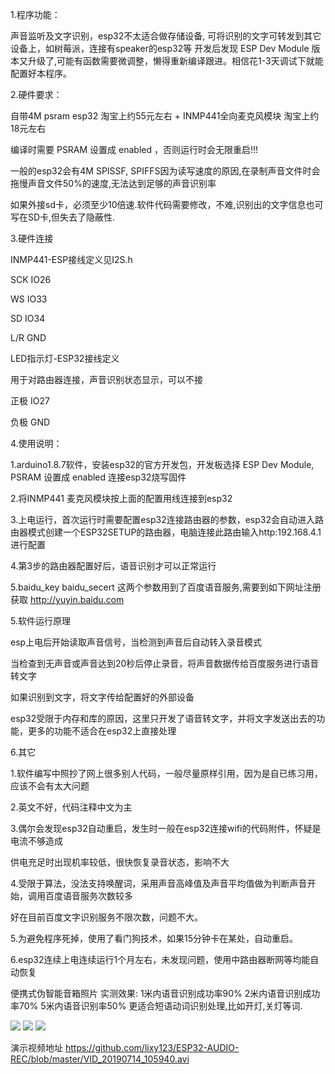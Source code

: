 1.程序功能：

声音监听及文字识别，esp32不太适合做存储设备, 可将识别的文字可转发到其它设备上，如树莓派，连接有speaker的esp32等
开发后发现 ESP Dev Module 版本又升级了,可能有函数需要微调整，懒得重新编译跟进。相信花1-3天调试下就能配置好本程序。

2.硬件要求：

自带4M psram esp32 淘宝上约55元左右 + INMP441全向麦克风模块 淘宝上约18元左右 

编译时需要 PSRAM 设置成 enabled ，否则运行时会无限重启!!!

一般的esp32会有4M SPISSF, SPIFFS因为读写速度的原因,在录制声音文件时会拖慢声音文件50%的速度,无法达到足够的声音识别率

如果外接sd卡，必须至少10倍速.软件代码需要修改，不难,识别出的文字信息也可写在SD卡,但失去了隐蔽性.

3.硬件连接

INMP441-ESP接线定义见I2S.h

 SCK IO26

 WS  IO33

 SD  IO34

 L/R GND



LED指示灯-ESP32接线定义 

用于对路由器连接，声音识别状态显示，可以不接

 正极 IO27

 负极 GND


 

4.使用说明：

  1.arduino1.8.7软件，安装esp32的官方开发包，开发板选择 ESP Dev Module, PSRAM 设置成 enabled  连接esp32烧写固件

  2.将INMP441 麦克风模块按上面的配置用线连接到esp32

  3.上电运行，首次运行时需要配置esp32连接路由器的参数，esp32会自动进入路由器模式创建一个ESP32SETUP的路由器，电脑连接此路由输入http:192.168.4.1进行配置

  4.第3步的路由器配置好后，语音识别才可以正常运行

  5.baidu_key  baidu_secert 这两个参数用到了百度语音服务,需要到如下网址注册获取 http://yuyin.baidu.com


5.软件运行原理

  esp上电后开始读取声音信号，当检测到声音后自动转入录音模式

  当检查到无声音或声音达到20秒后停止录音，将声音数据传给百度服务进行语音转文字

  如果识别到文字，将文字传给配置好的外部设备

  esp32受限于内存和库的原因，这里只开发了语音转文字，并将文字发送出去的功能，更多的功能不适合在esp32上直接处理


  

6.其它

   1.软件编写中照抄了网上很多别人代码，一般尽量原样引用，因为是自已练习用，应该不会有太大问题

   2.英文不好，代码注释中文为主

   3.偶尔会发现esp32自动重启，发生时一般在esp32连接wifi的代码附件，怀疑是电流不够造成

   供电充足时出现机率较低，很快恢复录音状态，影响不大

   4.受限于算法，没法支持唤醒词，采用声音高峰值及声音平均值做为判断声音开始，调用百度语音服务次数较多

   好在目前百度文字识别服务不限次数，问题不大。

   5.为避免程序死掉，使用了看门狗技术，如果15分钟卡在某处，自动重启。

   6.esp32连续上电连续运行1个月左右，未发现问题，使用中路由器断网等均能自动恢复
   
   便携式伪智能音箱照片
   实测效果: 1米内语音识别成功率90%  2米内语音识别成功率70% 5米内语音识别率50%  更适合短语动词识别处理,比如开灯,关灯等词.

  
   <img src= 'https://github.com/lixy123/ESP32-AUDIO-REC/blob/master/IMG_20190714_113216.jpg' />
   <img src= 'https://github.com/lixy123/ESP32-AUDIO-REC/blob/master/IMG_20190714_113309.jpg' />
   <img src= 'https://github.com/lixy123/ESP32-AUDIO-REC/blob/master/IMG_20190714_113113.jpg' />
   
   演示视频地址
   https://github.com/lixy123/ESP32-AUDIO-REC/blob/master/VID_20190714_105940.avi
